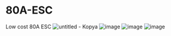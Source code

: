 # 80A-ESC
Low cost 80A ESC
![untitled - Kopya](https://github.com/user-attachments/assets/2a3701e9-9709-476e-8444-3afc6031c5d3)
![image](https://github.com/user-attachments/assets/632f835c-58db-4378-a51e-93f3bee5c284)
![image](https://github.com/user-attachments/assets/0d9cde57-3009-4b21-94fe-03db4a3f0ba2)
![image](https://github.com/user-attachments/assets/144a10b0-6868-4708-b4f1-6aac5db457ea)
